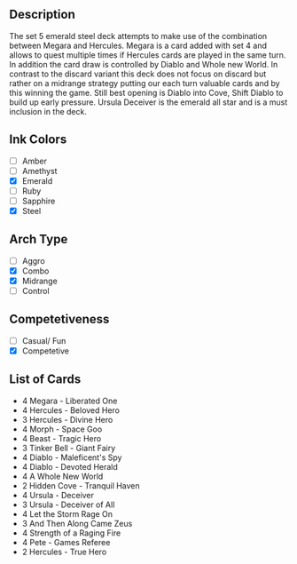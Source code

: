 ## Description

The set 5 emerald steel deck attempts to make use of the combination between Megara and Hercules. Megara is a card added with set 4 and allows to quest multiple times if Hercules cards are played in the same turn. In addition the card draw is controlled by Diablo and Whole new World. In contrast to the discard variant this deck does not focus on discard but rather on a midrange strategy putting our each turn valuable cards and by this winning the game. Still best opening is Diablo into Cove, Shift Diablo to build up early pressure. Ursula Deceiver is the emerald all star and is a must inclusion in the deck.

## Ink Colors

- [ ] Amber
- [ ] Amethyst
- [x] Emerald
- [ ] Ruby
- [ ] Sapphire
- [x] Steel

## Arch Type

- [ ] Aggro
- [x] Combo
- [x] Midrange
- [ ] Control

## Competetiveness

- [ ] Casual/ Fun
- [x] Competetive

## List of Cards

- 4 Megara - Liberated One
- 4 Hercules - Beloved Hero
- 3 Hercules - Divine Hero
- 4 Morph - Space Goo
- 4 Beast - Tragic Hero
- 3 Tinker Bell - Giant Fairy
- 4 Diablo - Maleficent's Spy
- 4 Diablo - Devoted Herald
- 4 A Whole New World
- 2 Hidden Cove - Tranquil Haven
- 4 Ursula - Deceiver
- 3 Ursula - Deceiver of All
- 4 Let the Storm Rage On
- 3 And Then Along Came Zeus
- 4 Strength of a Raging Fire
- 4 Pete - Games Referee
- 2 Hercules - True Hero
